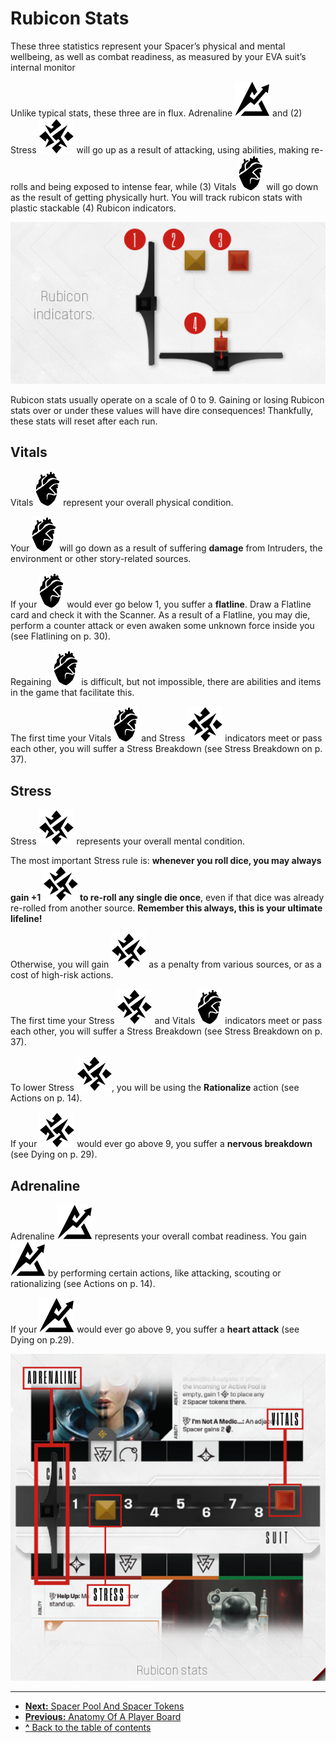 <link rel="stylesheet" href="styles.css" />

# Rubicon Stats

These three statistics represent your Spacer’s
physical and mental wellbeing, as well as combat readiness, as measured by your EVA suit’s
internal monitor

Unlike typical stats, these three are in flux.
<span class="red-round"></span> Adrenaline ![Adrenaline Icon](svg/icon-adrenaline.svg) and (2) Stress ![Stress Icon](svg/icon-stress.svg) will go up
as a result of attacking, using abilities, making
re-rolls and being exposed to intense fear, while
(3) Vitals ![Vitals Icon](svg/icon-vitals.svg) will go down as the result of getting
physically hurt. You will track rubicon stats
with plastic stackable (4) Rubicon indicators.

![Rubicon indicators](img/rubion-indicators.png "Rubicon indicators")

Rubicon stats usually operate on a scale of 0
to 9. Gaining or losing Rubicon stats over or
under these values will have dire consequences!
Thankfully, these stats will reset after each run.

## Vitals

Vitals ![Vitals Icon](svg/icon-vitals.svg) represent your overall physical condition.

Your ![Vitals Icon](svg/icon-vitals.svg "Vitals") will go down as a result of suffering
**damage** from Intruders, the environment or
other story-related sources.

If your ![Vitals Icon](svg/icon-vitals.svg "Vitals") would ever go below 1, you suffer a
**flatline**. Draw a Flatline card and check it with
the Scanner. As a result of a Flatline, you may
die, perform a counter attack or even awaken
some unknown force inside you (see Flatlining
on p. 30).

Regaining ![Vitals Icon](svg/icon-vitals.svg "Vitals") is difficult, but not impossible,
there are abilities and items in the game that
facilitate this.

The first time your Vitals ![Vitals Icon](svg/icon-vitals.svg) and Stress ![Stress Icon](svg/icon-stress.svg) indicators meet or pass each other, you will suffer a Stress Breakdown (see Stress Breakdown on
p. 37).

## Stress

Stress ![Stress Icon](svg/icon-stress.svg) represents your overall mental
condition.

The most important Stress rule is: **whenever
you roll dice, you may always gain +1 ![Stress Icon](svg/icon-stress.svg "Stress") to
re-roll any single die once**, even if that dice
was already re-rolled from another source.
**Remember this always, this is your ultimate
lifeline!**

Otherwise, you will gain ![Stress Icon](svg/icon-stress.svg "Stress") as a penalty from
various sources, or as a cost of high-risk actions.

The first time your Stress ![Stress Icon](svg/icon-stress.svg) and Vitals ![Vitals Icon](svg/icon-vitals.svg) indicators meet or pass each other, you will suffer
a Stress Breakdown (see Stress Breakdown on
p. 37).

To lower Stress ![Stress Icon](svg/icon-stress.svg), you will be using the **Rationalize** action (see Actions on p. 14).

If your ![Stress Icon](svg/icon-stress.svg "Stress") would ever go above 9, you suffer
a **nervous breakdown** (see Dying on p. 29).

## Adrenaline

Adrenaline ![Adrenaline Icon](svg/icon-adrenaline.svg) represents your overall combat
readiness. You gain ![Adrenaline Icon](svg/icon-adrenaline.svg "Adrenaline") by performing certain
actions, like attacking, scouting or rationalizing
(see Actions on p. 14).

If your ![Adrenaline Icon](svg/icon-adrenaline.svg "Adrenaline") would ever go above 9, you suffer
a **heart attack** (see Dying on p.29).

![Rubicon Stats](img/rubicon-stats.png "Rubicon Stats")

---

- [**Next:** Spacer Pool And Spacer Tokens](spacer-pool-and-spacer-tokens.md)
- [**Previous:** Anatomy Of A Player Board](anatomy-of-a-player-board.md)
- [**^** Back to the table of contents](README.md)